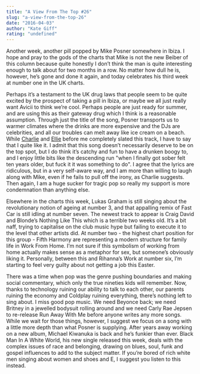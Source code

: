 ```yaml
---
title: "A View From The Top #26"
slug: "a-view-from-the-top-26"
date: "2016-04-03"
author: "Kate Giff"
rating: "undefined"
---
```


Another week, another pill popped by Mike Posner somewhere in Ibiza. I hope and pray to the gods of the charts that Mike is not the new Beiber of this column because quite honestly I don’t think the man is quite interesting enough to talk about for two months in a row. No matter how dull he is, however, he’s gone and done it again, and today celebrates his third week at number one in the UK charts.

Perhaps it’s a testament to the UK drug laws that people seem to be quite excited by the prospect of taking a pill in Ibiza, or maybe we all just really want Avicii to think we’re cool. Perhaps people are just ready for summer, and are using this as their gateway drug which I think is a reasonable assumption. Through just the title of the song, Posner transports us to warmer climates where the drinks are more expensive and the DJs are celebrities, and all our troubles can melt away like ice cream on a beach. While [Charlie](http://pearshapedexeter.com/a-view-from-the-top-24/) and [Ellie](http://pearshapedexeter.com/a-view-from-the-top-25/) before me completely slated this track, I have to say that I quite like it. I admit that this song doesn’t necessarily deserve to be on the top spot, but I do think it’s catchy and fun to have a drunken boogy to, and I enjoy little bits like the descending run "when I finally got sober felt ten years older, but fuck it it was something to do". I agree that the lyrics are ridiculous, but in a very self-aware way, and I am more than willing to laugh along with Mike, even if he fails to pull off the irony, as Charlie suggests. Then again, I am a huge sucker for tragic pop so really my support is more condemnation than anything else.

Elsewhere in the charts this week, Lukas Graham is still singing about the revolutionary notion of ageing at number 3, and that appalling remix of Fast Car is still idling at number seven. The newest track to appear is Craig David and Blonde’s Nothing Like This which is a terrible two weeks old. It’s a bit naff, trying to capitalise on the club music hype but failing to execute it to the level that other artists did. At number two - the highest chart position for this group - Fifth Harmony are representing a modern structure for family life in Work From Home. I’m not sure if this symbolism of working from home actually makes sense as a metaphor for sex, but someone’s obviously liking it. Personally, between this and Rihanna’s Work at number six, I’m starting to feel very guilty about not getting a job this Easter.

There was a time when pop was the genre pushing boundaries and making social commentary, which only the true nineties kids will remember. Now, thanks to technology ruining our ability to talk to each other, our parents ruining the economy and Coldplay ruining everything, there’s nothing left to sing about. I miss good pop music. We need Beyonce back; we need Britney in a jewelled bodysuit rolling around and we need Carly Rae Jepsen to re-release Run Away With Me before anyone writes any more songs. While we wait for those things, however, I suggest we focus on a song with a little more depth than what Posner is supplying. After years away working on a new album, Michael Kiwanuka is back and he’s funkier than ever. Black Man In A White World, his new single released this week, deals with the complex issues of race and belonging, drawing on blues, soul, funk and gospel influences to add to the subject matter. If you’re bored of rich white men singing about women and shoes and E, I suggest you listen to this instead.
